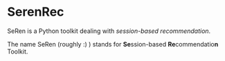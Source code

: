 # SerenRec

SeRen is a Python toolkit dealing with *session-based recommendation*.

The name SeRen (roughly :) ) stands for **Se**ssion-based **Re**commendatio**n** Toolkit.




